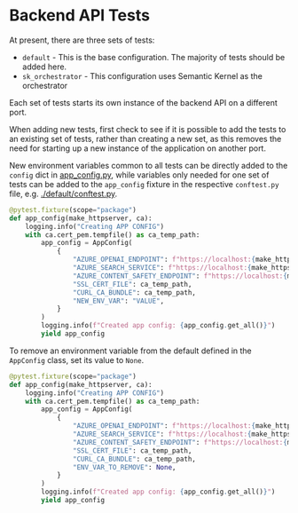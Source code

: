 # Backend API Tests

At present, there are three sets of tests:

- `default` - This is the base configuration. The majority of tests should be added here.
- `sk_orchestrator` - This configuration uses Semantic Kernel as the orchestrator

Each set of tests starts its own instance of the backend API on a different port.

When adding new tests, first check to see if it is possible to add the tests to an
existing set of tests, rather than creating a new set, as this removes the need for
starting up a new instance of the application on another port.

New environment variables common to all tests can be directly added to the `config`
dict in [app_config.py](../app_config.py), while variables only needed for one set
of tests can be added to the `app_config` fixture in the respective `conftest.py`
file, e.g. [./default/conftest.py](./default/conftest.py).

```py
@pytest.fixture(scope="package")
def app_config(make_httpserver, ca):
    logging.info("Creating APP CONFIG")
    with ca.cert_pem.tempfile() as ca_temp_path:
        app_config = AppConfig(
            {
                "AZURE_OPENAI_ENDPOINT": f"https://localhost:{make_httpserver.port}/",
                "AZURE_SEARCH_SERVICE": f"https://localhost:{make_httpserver.port}/",
                "AZURE_CONTENT_SAFETY_ENDPOINT": f"https://localhost:{make_httpserver.port}/",
                "SSL_CERT_FILE": ca_temp_path,
                "CURL_CA_BUNDLE": ca_temp_path,
                "NEW_ENV_VAR": "VALUE",
            }
        )
        logging.info(f"Created app config: {app_config.get_all()}")
        yield app_config
```

To remove an environment variable from the default defined in the `AppConfig` class,
set its value to `None`.

```py
@pytest.fixture(scope="package")
def app_config(make_httpserver, ca):
    logging.info("Creating APP CONFIG")
    with ca.cert_pem.tempfile() as ca_temp_path:
        app_config = AppConfig(
            {
                "AZURE_OPENAI_ENDPOINT": f"https://localhost:{make_httpserver.port}/",
                "AZURE_SEARCH_SERVICE": f"https://localhost:{make_httpserver.port}/",
                "AZURE_CONTENT_SAFETY_ENDPOINT": f"https://localhost:{make_httpserver.port}/",
                "SSL_CERT_FILE": ca_temp_path,
                "CURL_CA_BUNDLE": ca_temp_path,
                "ENV_VAR_TO_REMOVE": None,
            }
        )
        logging.info(f"Created app config: {app_config.get_all()}")
        yield app_config
```
